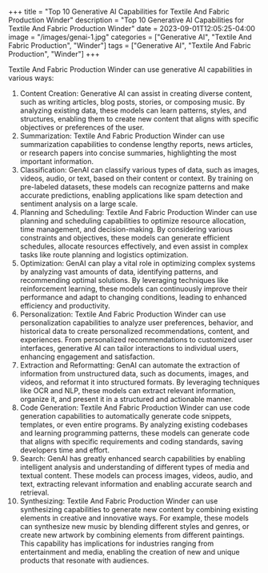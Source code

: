 +++
title = "Top 10 Generative AI Capabilities for Textile And Fabric Production Winder"
description = "Top 10 Generative AI Capabilities for Textile And Fabric Production Winder"
date = 2023-09-01T12:05:25-04:00
image = "/images/genai-1.jpg"
categories = ["Generative AI", "Textile And Fabric Production", "Winder"]
tags = ["Generative AI", "Textile And Fabric Production", "Winder"]
+++

Textile And Fabric Production Winder can use generative AI capabilities in various ways:

1. Content Creation: Generative AI can assist in creating diverse content, such as writing articles, blog posts, stories, or composing music. By analyzing existing data, these models can learn patterns, styles, and structures, enabling them to create new content that aligns with specific objectives or preferences of the user.
2. Summarization: Textile And Fabric Production Winder can use summarization capabilities to condense lengthy reports, news articles, or research papers into concise summaries, highlighting the most important information.
3. Classification: GenAI can classify various types of data, such as images, videos, audio, or text, based on their content or context. By training on pre-labeled datasets, these models can recognize patterns and make accurate predictions, enabling applications like spam detection and sentiment analysis on a large scale.
4. Planning and Scheduling: Textile And Fabric Production Winder can use planning and scheduling capabilities to optimize resource allocation, time management, and decision-making. By considering various constraints and objectives, these models can generate efficient schedules, allocate resources effectively, and even assist in complex tasks like route planning and logistics optimization.
5. Optimization: GenAI can play a vital role in optimizing complex systems by analyzing vast amounts of data, identifying patterns, and recommending optimal solutions. By leveraging techniques like reinforcement learning, these models can continuously improve their performance and adapt to changing conditions, leading to enhanced efficiency and productivity.
6. Personalization: Textile And Fabric Production Winder can use personalization capabilities to analyze user preferences, behavior, and historical data to create personalized recommendations, content, and experiences. From personalized recommendations to customized user interfaces, generative AI can tailor interactions to individual users, enhancing engagement and satisfaction.
7. Extraction and Reformatting: GenAI can automate the extraction of information from unstructured data, such as documents, images, and videos, and reformat it into structured formats. By leveraging techniques like OCR and NLP, these models can extract relevant information, organize it, and present it in a structured and actionable manner.
8. Code Generation: Textile And Fabric Production Winder can use code generation capabilities to automatically generate code snippets, templates, or even entire programs. By analyzing existing codebases and learning programming patterns, these models can generate code that aligns with specific requirements and coding standards, saving developers time and effort.
9. Search: GenAI has greatly enhanced search capabilities by enabling intelligent analysis and understanding of different types of media and textual content. These models can process images, videos, audio, and text, extracting relevant information and enabling accurate search and retrieval.
10. Synthesizing: Textile And Fabric Production Winder can use synthesizing capabilities to generate new content by combining existing elements in creative and innovative ways. For example, these models can synthesize new music by blending different styles and genres, or create new artwork by combining elements from different paintings. This capability has implications for industries ranging from entertainment and media, enabling the creation of new and unique products that resonate with audiences.